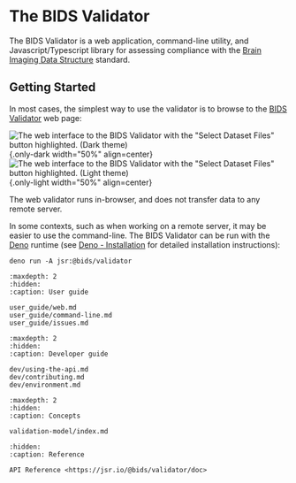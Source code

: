 # The BIDS Validator

The BIDS Validator is a web application, command-line utility,
and Javascript/Typescript library for assessing compliance with the
[Brain Imaging Data Structure][BIDS] standard.

## Getting Started

In most cases,
the simplest way to use the validator is to browse to the [BIDS Validator][] web page:

![The web interface to the BIDS Validator with the "Select Dataset Files" button highlighted.
(Dark theme)](_static/web_entrypoint_dark.png){.only-dark width="50%" align=center}
![The web interface to the BIDS Validator with the "Select Dataset Files" button highlighted.
(Light theme)](_static/web_entrypoint_light.png){.only-light width="50%" align=center}

The web validator runs in-browser, and does not transfer data to any remote server.

In some contexts, such as when working on a remote server,
it may be easier to use the command-line.
The BIDS Validator can be run with the [Deno] runtime
(see [Deno - Installation][] for detailed installation instructions):

```shell
deno run -A jsr:@bids/validator
```

```{toctree}
:maxdepth: 2
:hidden:
:caption: User guide

user_guide/web.md
user_guide/command-line.md
user_guide/issues.md
```

```{toctree}
:maxdepth: 2
:hidden:
:caption: Developer guide

dev/using-the-api.md
dev/contributing.md
dev/environment.md
```

```{toctree}
:maxdepth: 2
:hidden:
:caption: Concepts

validation-model/index.md
```

```{toctree}
:hidden:
:caption: Reference

API Reference <https://jsr.io/@bids/validator/doc>
```

[BIDS]: https://bids.neuroimaging.io
[BIDS Validator]: https://bids-standard.github.io/bids-validator/
[Deno]: https://deno.com/
[Deno - Installation]: https://docs.deno.com/runtime/getting_started/installation/
